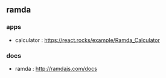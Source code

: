 ## ramda

### apps
- calculator : https://react.rocks/example/Ramda_Calculator

### docs
- ramda : http://ramdajs.com/docs
